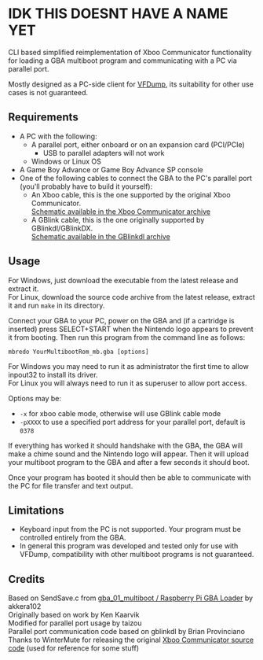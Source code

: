 IDK THIS DOESNT HAVE A NAME YET
=======

CLI based simplified reimplementation of Xboo Communicator functionality for loading a GBA multiboot program and 
communicating with a PC via parallel port.

Mostly designed as a PC-side client for [VFDump](https://github.com/tzlion/vfdump), its suitability for other use cases
is not guaranteed.

Requirements
------------

* A PC with the following:
  * A parallel port, either onboard or on an expansion card (PCI/PCIe)
    * USB to parallel adapters will not work
  * Windows or Linux OS
* A Game Boy Advance or Game Boy Advance SP console
* One of the following cables to connect the GBA to the PC's parallel port (you'll probably have to build it yourself):
  * An Xboo cable, this is the one supported by the original Xboo Communicator.  
    [Schematic available in the Xboo Communicator archive](http://web.archive.org/web/20091218212855/http://www.devkitpro.org/xcomms_linux.tar.bz2)
  * A GBlink cable, this is the one originally supported by GBlinkdl/GBlinkDX.  
    [Schematic available in the GBlinkdl archive](http://web.archive.org/web/20070203014624/http://www.bripro.com/low/hardware/gblinkdl/files/gblinkdl.zip)

Usage
-----

For Windows, just download the executable from the latest release and extract it.  
For Linux, download the source code archive from the latest release, extract it and run `make` in its directory.

Connect your GBA to your PC, power on the GBA and (if a cartridge is inserted) press SELECT+START when the Nintendo logo
appears to prevent it from booting. Then run this program from the command line as follows:
```
mbredo YourMultibootRom_mb.gba [options]
```

For Windows you may need to run it as administrator the first time to allow inpout32 to install its driver.  
For Linux you will always need to run it as superuser to allow port access. 

Options may be:
* `-x` for xboo cable mode, otherwise will use GBlink cable mode
* `-pXXXX` to use a specified port address for your parallel port, default is `0378`

If everything has worked it should handshake with the GBA, the GBA will make a chime sound and the Nintendo logo will
appear. Then it will upload your multiboot program to the GBA and after a few seconds it should boot.

Once your program has booted it should then be able to communicate with the PC for file transfer and text output.

Limitations
-----------

* Keyboard input from the PC is not supported. Your program must be controlled entirely from the GBA.
* In general this program was developed and tested only for use with VFDump, compatibility with other multiboot programs
  is not guaranteed.

Credits
-------

Based on SendSave.c from [gba_01_multiboot / Raspberry Pi GBA Loader](https://github.com/akkera102/gba_01_multiboot) by akkera102  
Originally based on work by Ken Kaarvik  
Modified for parallel port usage by taizou  
Parallel port communication code based on gblinkdl by Brian Provinciano  
Thanks to WinterMute for releasing the original [Xboo Communicator source code](https://github.com/devkitPro/xcomms)
(used for reference for some stuff)
